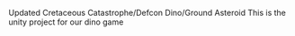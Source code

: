 
Updated Cretaceous Catastrophe/Defcon Dino/Ground Asteroid
This is the unity project for our dino game

